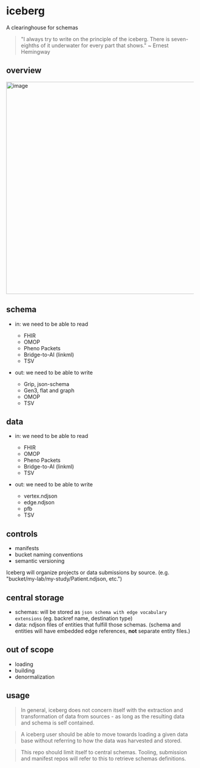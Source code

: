 # iceberg
A clearinghouse for schemas 

> "I always try to write on the principle of the iceberg. There is seven-eighths of it underwater for every part that shows." ~ Ernest Hemingway

## overview

<img width="569" alt="image" src="https://user-images.githubusercontent.com/47808/233496629-ffa62434-2182-498d-898a-a0bdad6403bd.png">

## schema

* in: we need to be able to read
  * FHIR
  * OMOP
  * Pheno Packets
  * Bridge-to-AI (linkml)
  * TSV

* out: we need to be able to write
  * Grip, json-schema
  * Gen3, flat and graph
  * OMOP
  * TSV
  
## data

* in: we need to be able to read
  * FHIR
  * OMOP
  * Pheno Packets
  * Bridge-to-AI (linkml)
  * TSV

* out: we need to be able to write
  * vertex.ndjson
  * edge.ndjson
  * pfb
  * TSV
  
## controls

* manifests
* bucket naming conventions
* semantic versioning

Iceberg will organize projects or data submissions by source. (e.g. "bucket/my-lab/my-study/Patient.ndjson, etc.")


## central storage
 
* schemas: will be stored as `json schema with edge vocabulary extensions` (eg. backref name, destination type)
* data: ndjson files of entities that fulfill those schemas. (schema and entities will have embedded edge references, __not__ separate entity files.)

## out of scope

* loading
* building
* denormalization

## usage

> In general, iceberg does not concern itself with the extraction and transformation of data from sources - as long as the resulting data and schema is self contained.

> A iceberg user should be able to move towards loading a given data base without referring to how the data was harvested and stored.

> This repo should limit itself to central schemas.  Tooling, submission and manifest repos will refer to this to retrieve schemas definitions.



